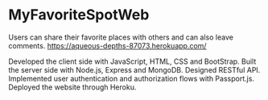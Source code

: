 # MyFavoriteSpotWeb
Users can share their favorite places with others and can also leave comments. https://aqueous-depths-87073.herokuapp.com/

Developed the client side with JavaScript, HTML, CSS and BootStrap. 
Built the server side with Node.js, Express and MongoDB. Designed RESTful API.
Implemented user authentication and authorization flows with Passport.js. Deployed the website through Heroku.

